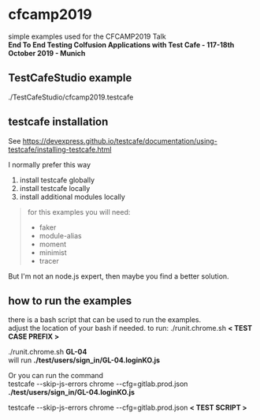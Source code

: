 # cfcamp2019
simple examples used for the CFCAMP2019 Talk  
**End To End Testing Colfusion Applications with Test Cafe - 117-18th October 2019 - Munich**

## TestCafeStudio example
./TestCafeStudio/cfcamp2019.testcafe

## testcafe installation
See https://devexpress.github.io/testcafe/documentation/using-testcafe/installing-testcafe.html

I normally prefer this way  

 1. install testcafe globally 
 2. install testcafe locally 
 3. install additional modules locally
  >for this examples you will need:
   >- faker   
   >- module-alias  
   >- moment   
   >- minimist   
   >- tracer

But I'm not an node.js expert, then maybe you find a better solution.

## how to run the examples
there is a bash script that can be used to run the examples.  
adjust the location of your bash if needed.
to run:
./runit.chrome.sh **< TEST CASE PREFIX >**  

./runit.chrome.sh **GL-04**  
will run **./test/users/sign_in/GL-04.loginKO.js**


Or you can run the command  
testcafe --skip-js-errors chrome --cfg=gitlab.prod.json **./test/users/sign_in/GL-04.loginKO.js**  

testcafe --skip-js-errors chrome --cfg=gitlab.prod.json **< TEST SCRIPT >**  

